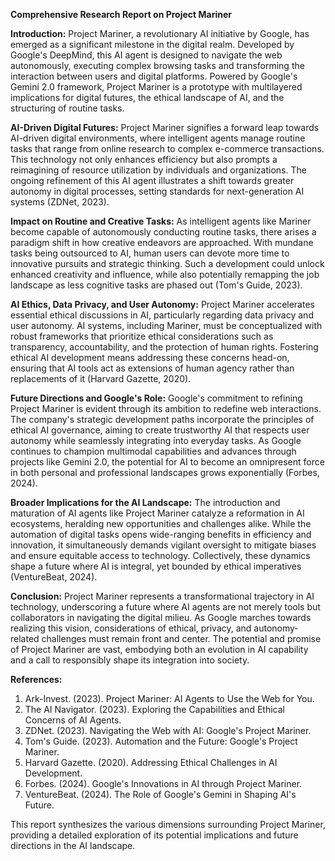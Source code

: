 **Comprehensive Research Report on Project Mariner**

**Introduction:**
Project Mariner, a revolutionary AI initiative by Google, has emerged as a significant milestone in the digital realm. Developed by Google's DeepMind, this AI agent is designed to navigate the web autonomously, executing complex browsing tasks and transforming the interaction between users and digital platforms. Powered by Google's Gemini 2.0 framework, Project Mariner is a prototype with multilayered implications for digital futures, the ethical landscape of AI, and the structuring of routine tasks.

**AI-Driven Digital Futures:**
Project Mariner signifies a forward leap towards AI-driven digital environments, where intelligent agents manage routine tasks that range from online research to complex e-commerce transactions. This technology not only enhances efficiency but also prompts a reimagining of resource utilization by individuals and organizations. The ongoing refinement of this AI agent illustrates a shift towards greater autonomy in digital processes, setting standards for next-generation AI systems (ZDNet, 2023).

**Impact on Routine and Creative Tasks:**
As intelligent agents like Mariner become capable of autonomously conducting routine tasks, there arises a paradigm shift in how creative endeavors are approached. With mundane tasks being outsourced to AI, human users can devote more time to innovative pursuits and strategic thinking. Such a development could unlock enhanced creativity and influence, while also potentially remapping the job landscape as less cognitive tasks are phased out (Tom's Guide, 2023).

**AI Ethics, Data Privacy, and User Autonomy:**
Project Mariner accelerates essential ethical discussions in AI, particularly regarding data privacy and user autonomy. AI systems, including Mariner, must be conceptualized with robust frameworks that prioritize ethical considerations such as transparency, accountability, and the protection of human rights. Fostering ethical AI development means addressing these concerns head-on, ensuring that AI tools act as extensions of human agency rather than replacements of it (Harvard Gazette, 2020).

**Future Directions and Google's Role:**
Google's commitment to refining Project Mariner is evident through its ambition to redefine web interactions. The company's strategic development paths incorporate the principles of ethical AI governance, aiming to create trustworthy AI that respects user autonomy while seamlessly integrating into everyday tasks. As Google continues to champion multimodal capabilities and advances through projects like Gemini 2.0, the potential for AI to become an omnipresent force in both personal and professional landscapes grows exponentially (Forbes, 2024).

**Broader Implications for the AI Landscape:**
The introduction and maturation of AI agents like Project Mariner catalyze a reformation in AI ecosystems, heralding new opportunities and challenges alike. While the automation of digital tasks opens wide-ranging benefits in efficiency and innovation, it simultaneously demands vigilant oversight to mitigate biases and ensure equitable access to technology. Collectively, these dynamics shape a future where AI is integral, yet bounded by ethical imperatives (VentureBeat, 2024).

**Conclusion:**
Project Mariner represents a transformational trajectory in AI technology, underscoring a future where AI agents are not merely tools but collaborators in navigating the digital milieu. As Google marches towards realizing this vision, considerations of ethical, privacy, and autonomy-related challenges must remain front and center. The potential and promise of Project Mariner are vast, embodying both an evolution in AI capability and a call to responsibly shape its integration into society.

**References:**
1. Ark-Invest. (2023). Project Mariner: AI Agents to Use the Web for You.
2. The AI Navigator. (2023). Exploring the Capabilities and Ethical Concerns of AI Agents.
3. ZDNet. (2023). Navigating the Web with AI: Google's Project Mariner.
4. Tom's Guide. (2023). Automation and the Future: Google's Project Mariner.
5. Harvard Gazette. (2020). Addressing Ethical Challenges in AI Development.
6. Forbes. (2024). Google's Innovations in AI through Project Mariner.
7. VentureBeat. (2024). The Role of Google's Gemini in Shaping AI's Future. 

This report synthesizes the various dimensions surrounding Project Mariner, providing a detailed exploration of its potential implications and future directions in the AI landscape.